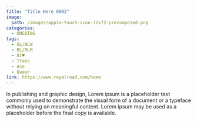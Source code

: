 ```yaml
---
title: "Title Here 0002"
image: 
  path: /images/apple-touch-icon-72x72-precomposed.png
categories:
  - ONGOING
tags:
  - GL/WLW
  - BL/MLM
  - Bi♥
  - Trans
  - Ace
  - Queer
link: https://www.royalroad.com/home
---
```


In publishing and graphic design, Lorem ipsum is a placeholder text commonly used to demonstrate the visual form of a document or a typeface without relying on meaningful content. Lorem ipsum may be used as a placeholder before the final copy is available.
